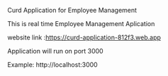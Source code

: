 Curd Application for Employee Management

This is real time Employee Management Aplication

website link :https://curd-application-812f3.web.app

Application will run on port 3000

Example: http://localhost:3000

